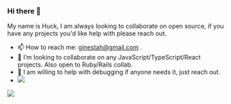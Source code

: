 ### Hi there 👋
My name is Huck, I am always looking to collaborate on open source, if you have any projects you'd like help with please reach out. <br>



- 📫 How to reach me: ginestah@gmail.com .
- 👯 I’m looking to collaborate on any JavaScript/TypeScript/React projects. Also open to Ruby/Rails collab.
- 🤔 I am willing to help with debugging if anyone needs it, just reach out.
- <img src='https://github-readme-stats.vercel.app/api/top-langs/?username=ginestah&layout=compact&hide=CSS'>
<img src='https://github-readme-stats.vercel.app/api?username=ginestah&hide=stars&theme=blue-green' />


<!--
**ginestah/ginestah** is a ✨ _special_ ✨ repository because its `README.md` (this file) appears on your GitHub profile.

Here are some ideas to get you started:

- 🔭 I’m currently working on ...
- 🌱 I’m currently learning ...
- 👯 I’m looking to collaborate on ...
- 🤔 I’m looking for help with ...
- 💬 Ask me about ...
- 📫 How to reach me: ...
- 😄 Pronouns: ...
- ⚡ Fun fact: ...
-->
